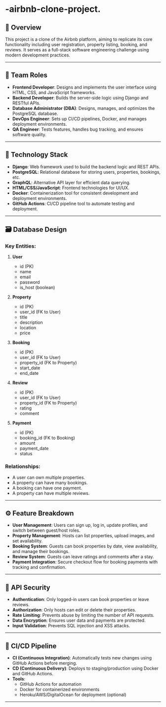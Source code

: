 # -airbnb-clone-project.

## 📌 Overview
This project is a clone of the Airbnb platform, aiming to replicate its core functionality including user registration, property listing, booking, and reviews. It serves as a full-stack software engineering challenge using modern development practices.

---

## 👥 Team Roles

- **Frontend Developer**: Designs and implements the user interface using HTML, CSS, and JavaScript frameworks.
- **Backend Developer**: Builds the server-side logic using Django and RESTful APIs.
- **Database Administrator (DBA)**: Designs, manages, and optimizes the PostgreSQL database.
- **DevOps Engineer**: Sets up CI/CD pipelines, Docker, and manages deployment environments.
- **QA Engineer**: Tests features, handles bug tracking, and ensures software quality.

---

## 🧰 Technology Stack

- **Django**: Web framework used to build the backend logic and REST APIs.
- **PostgreSQL**: Relational database for storing users, properties, bookings, etc.
- **GraphQL**: Alternative API layer for efficient data querying.
- **HTML/CSS/JavaScript**: Frontend technologies for UI/UX.
- **Docker**: Containerization tool for consistent development and deployment environments.
- **GitHub Actions**: CI/CD pipeline tool to automate testing and deployment.

---

## 🗃️ Database Design

### Key Entities:

1. **User**
   - id (PK)
   - name
   - email
   - password
   - is_host (boolean)

2. **Property**
   - id (PK)
   - user_id (FK to User)
   - title
   - description
   - location
   - price

3. **Booking**
   - id (PK)
   - user_id (FK to User)
   - property_id (FK to Property)
   - start_date
   - end_date

4. **Review**
   - id (PK)
   - user_id (FK to User)
   - property_id (FK to Property)
   - rating
   - comment

5. **Payment**
   - id (PK)
   - booking_id (FK to Booking)
   - amount
   - payment_date
   - status

### Relationships:
- A user can own multiple properties.
- A property can have many bookings.
- A booking can have one payment.
- A property can have multiple reviews.

---

## ⚙️ Feature Breakdown

- **User Management**: Users can sign up, log in, update profiles, and switch between guest/host roles.
- **Property Management**: Hosts can list properties, upload images, and set availability.
- **Booking System**: Guests can book properties by date, view availability, and manage their bookings.
- **Review System**: Guests can leave ratings and comments after a stay.
- **Payment Integration**: Secure checkout flow for booking payments with tracking and confirmation.

---

## 🔐 API Security

- **Authentication**: Only logged-in users can book properties or leave reviews.
- **Authorization**: Only hosts can edit or delete their properties.
- **Rate Limiting**: Prevents abuse by limiting the number of API requests.
- **Data Encryption**: Ensures user data and payments are protected.
- **Input Validation**: Prevents SQL injection and XSS attacks.

---

## 🚀 CI/CD Pipeline

- **CI (Continuous Integration)**: Automatically tests new changes using GitHub Actions before merging.
- **CD (Continuous Delivery)**: Deploys to staging/production using Docker and GitHub Actions.
- **Tools**:
  - GitHub Actions for automation
  - Docker for containerized environments
  - Heroku/AWS/DigitalOcean for deployment (optional)

---

